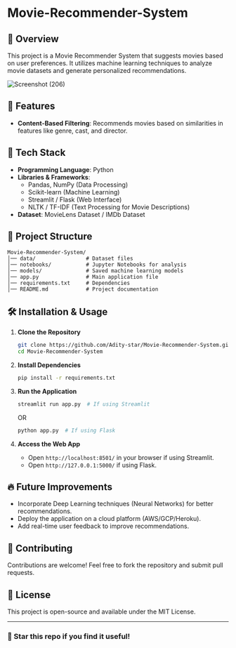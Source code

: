# Movie-Recommender-System
## 📌 Overview
This project is a Movie Recommender System that suggests movies based on user preferences. It utilizes machine learning techniques to analyze movie datasets and generate personalized recommendations.

![Screenshot (206)](https://github.com/user-attachments/assets/712ed5aa-3c5f-4e4c-a83e-9afb6c1a3962)

## 🚀 Features
- **Content-Based Filtering**: Recommends movies based on similarities in features like genre, cast, and director.
  
## 🔧 Tech Stack
- **Programming Language**: Python
- **Libraries & Frameworks**:
  - Pandas, NumPy (Data Processing)
  - Scikit-learn (Machine Learning)
  - Streamlit / Flask (Web Interface)
  - NLTK / TF-IDF (Text Processing for Movie Descriptions)
- **Dataset**: MovieLens Dataset / IMDb Dataset

## 📂 Project Structure
```
Movie-Recommender-System/
│── data/                # Dataset files
│── notebooks/           # Jupyter Notebooks for analysis
│── models/              # Saved machine learning models
│── app.py               # Main application file
│── requirements.txt     # Dependencies
│── README.md            # Project documentation
```

## 🛠 Installation & Usage
1. **Clone the Repository**
   ```bash
   git clone https://github.com/Adity-star/Movie-Recommender-System.git
   cd Movie-Recommender-System
   ```
2. **Install Dependencies**
   ```bash
   pip install -r requirements.txt
   ```
3. **Run the Application**
   ```bash
   streamlit run app.py  # If using Streamlit
   ```
   OR
   ```bash
   python app.py  # If using Flask
   ```

4. **Access the Web App**
   - Open `http://localhost:8501/` in your browser if using Streamlit.
   - Open `http://127.0.0.1:5000/` if using Flask.

## 🔥 Future Improvements
- Incorporate Deep Learning techniques (Neural Networks) for better recommendations.
- Deploy the application on a cloud platform (AWS/GCP/Heroku).
- Add real-time user feedback to improve recommendations.

## 🤝 Contributing
Contributions are welcome! Feel free to fork the repository and submit pull requests.

## 📜 License
This project is open-source and available under the MIT License.

---
### 🌟 Star this repo if you find it useful!

